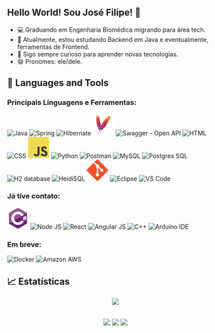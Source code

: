 ## Hello World! Sou José Filipe! 👋
 
- 💻 Graduando em Engenharia Biomédica migrando para área tech.
- 🌱 Atualmente, estou estudando Backend em Java e eventualmente, ferramentas de Frontend. 
- 👀 Sigo sempre curioso para aprender novas tecnologias.
- 😄 Pronomes: ele/dele.

## 🚀 Languages and Tools
### Principais Linguagens e Ferramentas:
</summary>
<p align="left">
<img height="50" src="https://www.vectorlogo.zone/logos/java/java-icon.svg" title="Java" alt="Java" /></code> 
<img width="50" height="50" src="https://www.vectorlogo.zone/logos/springio/springio-icon.svg" title="Spring" alt="Spring" /></code>
<img width="50" height="50" src="https://www.vectorlogo.zone/logos/hibernate/hibernate-icon.svg" title="Hibernate" alt="Hibernate" /></code>
<img width="50" height="50" src="https://raw.githubusercontent.com/vscode-icons/vscode-icons/master/icons/file_type_maven.svg" title="Apache Maven" alt="Apache Maven" /></code>
<img width="50" height="50" src="https://www.vectorlogo.zone/logos/openapis/openapis-icon.svg" title="Swagger - Open API" alt="Swagger - Open API" /></code>
<img width="50" height="50" src="https://github.com/leandrocgsi/leandrocgsi/blob/main/svg_logos/html_logo.png" title="HTML" alt="HTML" />
<img width="50" height="50" src="https://github.com/leandrocgsi/leandrocgsi/blob/main/svg_logos/css_logo.png" title="CSS" alt="CSS" />
<img width="50" height="50" src="https://raw.githubusercontent.com/devicons/devicon/master/icons/javascript/javascript-original.svg" title="JavaScript" alt="JavaScript" />
<img  height="50" width="50" src="https://cdn.jsdelivr.net/gh/devicons/devicon/icons/python/python-original.svg" title="Python" alt="Python"/>
<img width="50" height="50" src="https://www.vectorlogo.zone/logos/getpostman/getpostman-icon.svg" title="Postman" alt="Postman" /></code>
<img width="50" height="50" src="https://www.vectorlogo.zone/logos/mysql/mysql-icon.svg" title="MySQL" alt="MySQL"/></code>
<img width="50" height="50" src="https://www.vectorlogo.zone/logos/postgresql/postgresql-icon.svg" title="Postgres SQL" alt="Postgres SQL"/></code>
<img height="50" src="http://h2database.com/html/images/h2-logo-2.png" title="H2 database" alt="H2 database">
<img height="50" src="https://upload.wikimedia.org/wikipedia/commons/thumb/3/32/HeidiSQL_logo_image.png/600px-HeidiSQL_logo_image.png?20200307114522" title="HeidiSQL" alt="HeidiSQL">
<img height="50" src="https://raw.githubusercontent.com/devicons/devicon/master/icons/git/git-original.svg" title="GIT" alt="GIT">
<img height="50" src="https://cdn.freebiesupply.com/logos/large/2x/eclipse-11-logo-png-transparent.png" title="Eclipse" alt="Eclipse">
<img height="50" src="https://upload.wikimedia.org/wikipedia/commons/thumb/9/9a/Visual_Studio_Code_1.35_icon.svg/512px-Visual_Studio_Code_1.35_icon.svg.png?20210804221519" title="VS Code" alt="VS Code">


</p>

### Já tive contato:
</summary>
<p align="left">
<img height="50" src="https://raw.githubusercontent.com/devicons/devicon/master/icons/csharp/csharp-original.svg" title="C#" alt="C#" /></code>
<img height="50" src="https://github.com/leandrocgsi/leandrocgsi/blob/main/svg_logos/nodejs.png" title="Node JS" alt="Node JS">
<img title="React" alt="React" height="50" width="50" src="https://cdn.jsdelivr.net/gh/devicons/devicon/icons/react/react-original.svg" />
<img width="50" height="50" src="https://raw.githubusercontent.com/leandrocgsi/leandrocgsi/main/svg_logos/angularjs-original.svg" title="Angular JS" alt="Angular JS" />
<img title="C++" alt="C++" height="50" width="50" src="https://upload.wikimedia.org/wikipedia/commons/thumb/1/18/ISO_C%2B%2B_Logo.svg/306px-ISO_C%2B%2B_Logo.svg.png?20170928190710" />
<img title="Arduino IDE" alt="Arduino IDE" height="50" width="50" src="https://www.nicepng.com/png/detail/207-2079566_arduino-1-logo-png-transparent-arduino-logo-png.png" />

<p>

### Em breve:
</summary>
<p align="left">
<img height="50" src="https://raw.githubusercontent.com/leandrocgsi/leandrocgsi/2331dded51784b78b8b66fd83037b2f2e28943e3/svg_logos/docker_logo.svg" title="Docker" alt="Docker" />
<img width="50" height="50" src="https://github.com/leandrocgsi/leandrocgsi/blob/main/svg_logos/amazon_aws-icon.png" title="Amazon AWS" alt="Amazon AWS" /></code>
<p>

 ## 📈 Estatísticas
<div align="center">
  <a href="https://github.com/filipe4ndrade">  
  <img height="300em" src="https://github-readme-stats.vercel.app/api/top-langs/?username=filipe4ndrade&layout=compact&langs_count=7&theme=dracula"/>
</div>

  ##
 
  <div align="center"> 
  <a href="https://instagram.com/filipeandr4de" target="_blank"><img src="https://img.shields.io/badge/-Instagram-%23E4405F?style=for-the-badge&logo=instagram&logoColor=white" target="_blank"></a>
  <a href = "mailto:filipeandrade000@gmail.com"><img src="https://img.shields.io/badge/-Gmail-%23333?style=for-the-badge&logo=gmail&logoColor=white" target="_blank"></a>
  <a href="https://www.linkedin.com/in/jos%C3%A9-filipe-983b16210/" target="_blank"><img src="https://img.shields.io/badge/-LinkedIn-%230077B5?style=for-the-badge&logo=linkedin&logoColor=white" target="_blank"></a> 

 </div>
